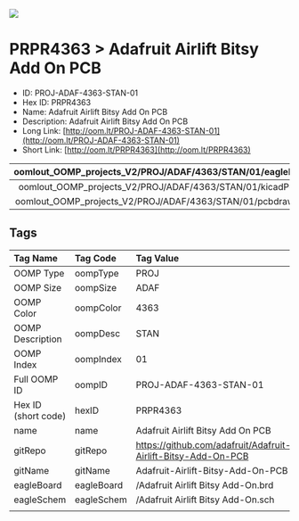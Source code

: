 


  
![][im]
# PRPR4363 > Adafruit Airlift Bitsy Add On PCB

- ID: PROJ-ADAF-4363-STAN-01
- Hex ID: PRPR4363
- Name: Adafruit Airlift Bitsy Add On PCB
- Description: Adafruit Airlift Bitsy Add On PCB
- Long Link: [http://oom.lt/PROJ-ADAF-4363-STAN-01](http://oom.lt/PROJ-ADAF-4363-STAN-01)
- Short Link: [http://oom.lt/PRPR4363](http://oom.lt/PRPR4363)
  

|oomlout_OOMP_projects_V2/PROJ/ADAF/4363/STAN/01/eagleImage.png|oomlout_OOMP_projects_V2/PROJ/ADAF/4363/STAN/01/eagleSchemImage.png|oomlout_OOMP_projects_V2/PROJ/ADAF/4363/STAN/01/kicadPcb3dFront.png|oomlout_OOMP_projects_V2/PROJ/ADAF/4363/STAN/01/kicadPcb3dBack.png|
| :---: | :---: | :---: | :---: |
|oomlout_OOMP_projects_V2/PROJ/ADAF/4363/STAN/01/kicadPcb3d.png|oomlout_OOMP_projects_V2/PROJ/ADAF/4363/STAN/01/bomBack.png|oomlout_OOMP_projects_V2/PROJ/ADAF/4363/STAN/01/bomFront.png|oomlout_OOMP_projects_V2/PROJ/ADAF/4363/STAN/01/pcbdraw.svg|
|oomlout_OOMP_projects_V2/PROJ/ADAF/4363/STAN/01/pcbdrawBack.svg||||

## Tags
  

|Tag Name|Tag Code|Tag Value|
| :--- | :--- | :--- |
|OOMP Type|oompType|PROJ|
|OOMP Size|oompSize|ADAF|
|OOMP Color|oompColor|4363|
|OOMP Description|oompDesc|STAN|
|OOMP Index|oompIndex|01|
|Full OOMP ID|oompID|PROJ-ADAF-4363-STAN-01|
|Hex ID (short code)|hexID|PRPR4363|
|name|name|Adafruit Airlift Bitsy Add On PCB|
|gitRepo|gitRepo|https://github.com/adafruit/Adafruit-Airlift-Bitsy-Add-On-PCB|
|gitName|gitName|Adafruit-Airlift-Bitsy-Add-On-PCB|
|eagleBoard|eagleBoard|/Adafruit Airlift Bitsy Add-On.brd|
|eagleSchem|eagleSchem|/Adafruit Airlift Bitsy Add-On.sch|
||||



[im]: PROJ/ADAF/4363/STAN/01/kicadPcb3d_450.png

